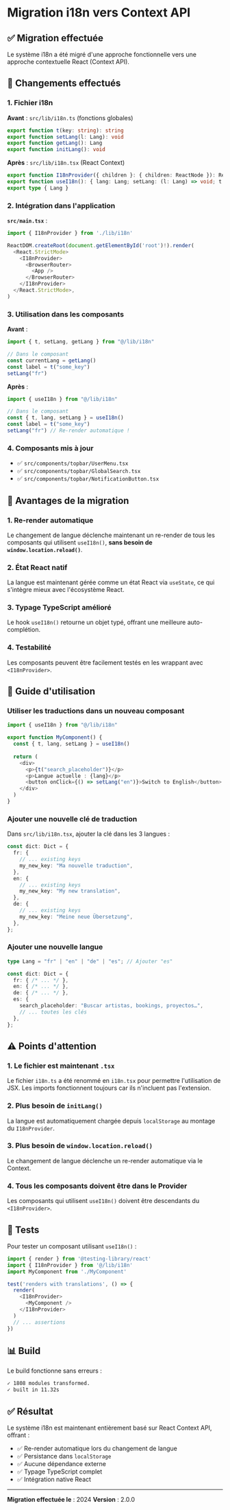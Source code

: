 # Migration i18n vers Context API

## ✅ Migration effectuée

Le système i18n a été migré d'une approche fonctionnelle vers une approche contextuelle React (Context API).

## 🔄 Changements effectués

### 1. Fichier i18n

**Avant** : `src/lib/i18n.ts` (fonctions globales)
```typescript
export function t(key: string): string
export function setLang(l: Lang): void
export function getLang(): Lang
export function initLang(): void
```

**Après** : `src/lib/i18n.tsx` (React Context)
```typescript
export function I18nProvider({ children }: { children: ReactNode }): ReactElement
export function useI18n(): { lang: Lang; setLang: (l: Lang) => void; t: (key: string) => string }
export type { Lang }
```

### 2. Intégration dans l'application

**`src/main.tsx`** :
```typescript
import { I18nProvider } from './lib/i18n'

ReactDOM.createRoot(document.getElementById('root')!).render(
  <React.StrictMode>
    <I18nProvider>
      <BrowserRouter>
        <App />
      </BrowserRouter>
    </I18nProvider>
  </React.StrictMode>,
)
```

### 3. Utilisation dans les composants

**Avant** :
```typescript
import { t, setLang, getLang } from "@/lib/i18n"

// Dans le composant
const currentLang = getLang()
const label = t("some_key")
setLang("fr")
```

**Après** :
```typescript
import { useI18n } from "@/lib/i18n"

// Dans le composant
const { t, lang, setLang } = useI18n()
const label = t("some_key")
setLang("fr") // Re-render automatique !
```

### 4. Composants mis à jour

- ✅ `src/components/topbar/UserMenu.tsx`
- ✅ `src/components/topbar/GlobalSearch.tsx`
- ✅ `src/components/topbar/NotificationButton.tsx`

## 🎯 Avantages de la migration

### 1. Re-render automatique
Le changement de langue déclenche maintenant un re-render de tous les composants qui utilisent `useI18n()`, **sans besoin de `window.location.reload()`**.

### 2. État React natif
La langue est maintenant gérée comme un état React via `useState`, ce qui s'intègre mieux avec l'écosystème React.

### 3. Typage TypeScript amélioré
Le hook `useI18n()` retourne un objet typé, offrant une meilleure auto-complétion.

### 4. Testabilité
Les composants peuvent être facilement testés en les wrappant avec `<I18nProvider>`.

## 📝 Guide d'utilisation

### Utiliser les traductions dans un nouveau composant

```typescript
import { useI18n } from "@/lib/i18n"

export function MyComponent() {
  const { t, lang, setLang } = useI18n()
  
  return (
    <div>
      <p>{t("search_placeholder")}</p>
      <p>Langue actuelle : {lang}</p>
      <button onClick={() => setLang("en")}>Switch to English</button>
    </div>
  )
}
```

### Ajouter une nouvelle clé de traduction

Dans `src/lib/i18n.tsx`, ajouter la clé dans les 3 langues :

```typescript
const dict: Dict = {
  fr: {
    // ... existing keys
    my_new_key: "Ma nouvelle traduction",
  },
  en: {
    // ... existing keys
    my_new_key: "My new translation",
  },
  de: {
    // ... existing keys
    my_new_key: "Meine neue Übersetzung",
  },
};
```

### Ajouter une nouvelle langue

```typescript
type Lang = "fr" | "en" | "de" | "es"; // Ajouter "es"

const dict: Dict = {
  fr: { /* ... */ },
  en: { /* ... */ },
  de: { /* ... */ },
  es: {
    search_placeholder: "Buscar artistas, bookings, proyectos…",
    // ... toutes les clés
  },
};
```

## ⚠️ Points d'attention

### 1. Le fichier est maintenant `.tsx`
Le fichier `i18n.ts` a été renommé en `i18n.tsx` pour permettre l'utilisation de JSX.
Les imports fonctionnent toujours car ils n'incluent pas l'extension.

### 2. Plus besoin de `initLang()`
La langue est automatiquement chargée depuis `localStorage` au montage du `I18nProvider`.

### 3. Plus besoin de `window.location.reload()`
Le changement de langue déclenche un re-render automatique via le Context.

### 4. Tous les composants doivent être dans le Provider
Les composants qui utilisent `useI18n()` doivent être descendants du `<I18nProvider>`.

## 🧪 Tests

Pour tester un composant utilisant `useI18n()` :

```typescript
import { render } from '@testing-library/react'
import { I18nProvider } from '@/lib/i18n'
import MyComponent from './MyComponent'

test('renders with translations', () => {
  render(
    <I18nProvider>
      <MyComponent />
    </I18nProvider>
  )
  // ... assertions
})
```

## 📊 Build

Le build fonctionne sans erreurs :

```bash
✓ 1808 modules transformed.
✓ built in 11.32s
```

## ✅ Résultat

Le système i18n est maintenant entièrement basé sur React Context API, offrant :
- ✅ Re-render automatique lors du changement de langue
- ✅ Persistance dans `localStorage`
- ✅ Aucune dépendance externe
- ✅ Typage TypeScript complet
- ✅ Intégration native React

---

**Migration effectuée le** : 2024
**Version** : 2.0.0




